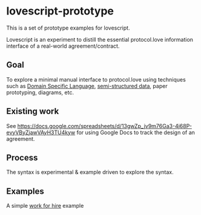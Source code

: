 # lovescript-prototype

This is a set of prototype examples for lovescript.

Lovescript is an experiment to distill the essential protocol.love information interface of a real-world agreement/contract.

## Goal

To explore a minimal manual interface to protocol.love using techniques such as
[Domain Specific Language](https://en.wikipedia.org/wiki/Domain-specific_language), 
[semi-structured data](https://en.wikipedia.org/wiki/Semi-structured_data),
paper prototyping, diagrams, etc.

## Existing work

See https://docs.google.com/spreadsheets/d/13gwZp_jv9m76Ga3-4j68P-evyVByZjawVAyH3TU4kyw for using Google Docs to track the design of an agreement.

## Process

The syntax is experimental & example driven to explore the syntax.

## Examples

A simple [work for hire](./examples/work-for-hire.example.lvs) example